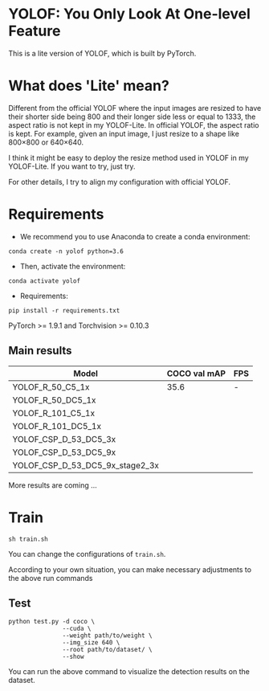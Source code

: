 # YOLOF: You Only Look At One-level Feature

This is a lite version of YOLOF, which is built by PyTorch.

# What does 'Lite' mean?
Different from the official YOLOF where the input images are resized to have their shorter side being 800 and their longer side less or equal to 1333, 
the aspect ratio is not kept in my YOLOF-Lite. In official YOLOF, the aspect ratio is kept. For example, given an input image, I just resize to a shape like 800×800 or 640×640.

I think it might be easy to deploy the resize method used in YOLOF in my YOLOF-Lite. If you
want to try, just try.

For other details, I try to align my configuration with official YOLOF.

# Requirements
- We recommend you to use Anaconda to create a conda environment:
```Shell
conda create -n yolof python=3.6
```

- Then, activate the environment:
```Shell
conda activate yolof
```

- Requirements:
```Shell
pip install -r requirements.txt 
```
PyTorch >= 1.9.1 and Torchvision >= 0.10.3

## Main results

| Model                                     |  COCO val mAP |  FPS  |
|-------------------------------------------|---------------|-------|
| YOLOF_R_50_C5_1x                          |    35.6       |   -   |
| YOLOF_R_50_DC5_1x                         |               |       |
| YOLOF_R_101_C5_1x                         |               |       |
| YOLOF_R_101_DC5_1x                        |               |       |
| YOLOF_CSP_D_53_DC5_3x                     |               |       |
| YOLOF_CSP_D_53_DC5_9x                     |               |       |
| YOLOF_CSP_D_53_DC5_9x_stage2_3x           |               |       |

More results are coming ...

# Train
```Shell
sh train.sh
```

You can change the configurations of `train.sh`.

According to your own situation, you can make necessary adjustments to the above run commands

## Test
```Shell
python test.py -d coco \
               --cuda \
               --weight path/to/weight \
               --img_size 640 \
               --root path/to/dataset/ \
               --show
```

You can run the above command to visualize the detection results on the dataset.
